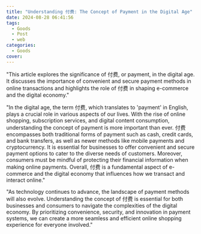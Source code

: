 ```yaml
---
title: "Understanding 付费: The Concept of Payment in the Digital Age"
date: 2024-08-28 06:41:56
tags:
  - Goods
  - Post
  - web
categories:
  - Goods
cover:
---
```


"This article explores the significance of 付费, or payment, in the digital age. It discusses the importance of convenient and secure payment methods in online transactions and highlights the role of 付费 in shaping e-commerce and the digital economy."

"In the digital age, the term 付费, which translates to 'payment' in English, plays a crucial role in various aspects of our lives. With the rise of online shopping, subscription services, and digital content consumption, understanding the concept of payment is more important than ever. 付费 encompasses both traditional forms of payment such as cash, credit cards, and bank transfers, as well as newer methods like mobile payments and cryptocurrency. It is essential for businesses to offer convenient and secure payment options to cater to the diverse needs of customers. Moreover, consumers must be mindful of protecting their financial information when making online payments. Overall, 付费 is a fundamental aspect of e-commerce and the digital economy that influences how we transact and interact online."

"As technology continues to advance, the landscape of payment methods will also evolve. Understanding the concept of 付费 is essential for both businesses and consumers to navigate the complexities of the digital economy. By prioritizing convenience, security, and innovation in payment systems, we can create a more seamless and efficient online shopping experience for everyone involved."
